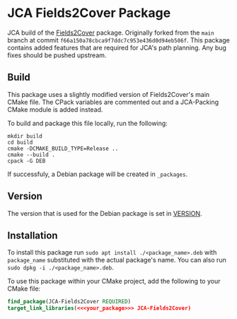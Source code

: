 # JCA Fields2Cover Package

JCA build of the [Fields2Cover](https://github.com/Fields2Cover/Fields2Cover) package. Originally forked from the `main` branch at commit `f66a150a78cbca9f7ddc7c953e436d0d94eb506f`. This package contains added features that are required for JCA's path planning. Any bug fixes should be pushed upstream.

## Build

This package uses a slightly modified version of Fields2Cover's main CMake file. The CPack variables are commented out and a JCA-Packing CMake module is added instead.

To build and package this file locally, run the following:
```shell
mkdir build
cd build
cmake -DCMAKE_BUILD_TYPE=Release ..
cmake --build .
cpack -G DEB
```

If successfuly, a Debian package will be created in `_packages`.

## Version
The version that is used for the Debian package is set in [VERSION](./VERSION). 

## Installation
To install this package run `sudo apt install ./<package_name>.deb` with `package_name` substituted with the actual package's name. You can also run `sudo dpkg -i ./<package_name>.deb`.

To use this package within your CMake project, add the following to your CMake file:
```cmake
find_package(JCA-Fields2Cover REQUIRED)
target_link_libraries(<<<your_package>>> JCA-Fields2Cover)
```